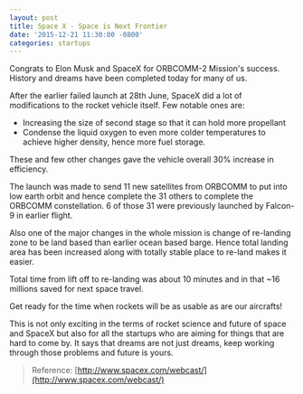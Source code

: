 ```yaml
---
layout: post
title: Space X - Space is Next Frontier
date: '2015-12-21 11:30:00 -0800'
categories: startups
---
```


Congrats to Elon Musk and SpaceX for ORBCOMM-2 Mission's success. History and dreams have been completed today for many of us.

After the earlier failed launch at 28th June, SpaceX did a lot of modifications to the rocket vehicle itself. Few notable ones are:

- Increasing the size of second stage so that it can hold more propellant  
- Condense the liquid oxygen to even more colder temperatures to achieve higher density, hence more fuel storage.  

These and few other changes gave the vehicle overall 30% increase in efficiency.

The launch was made to send 11 new satellites from ORBCOMM to put into low earth orbit and hence complete the 31 others to complete the ORBCOMM constellation. 6 of those 31 were previously launched by Falcon-9 in earlier flight.

Also one of the major changes in the whole mission is change of re-landing zone to be land based than earlier ocean based barge. Hence total landing area has been increased along with totally stable place to re-land makes it easier.

Total time from lift off to re-landing was about 10 minutes and in that ~16 millions saved for next space travel.

Get ready for the time when rockets will be as usable as are our aircrafts!

This is not only exciting in the terms of rocket science and future of space and SpaceX but also for all the startups who are aiming for things that are hard to come by. It says that dreams are not just dreams, keep working through those problems and future is yours.

> Reference: [http://www.spacex.com/webcast/](http://www.spacex.com/webcast/)
